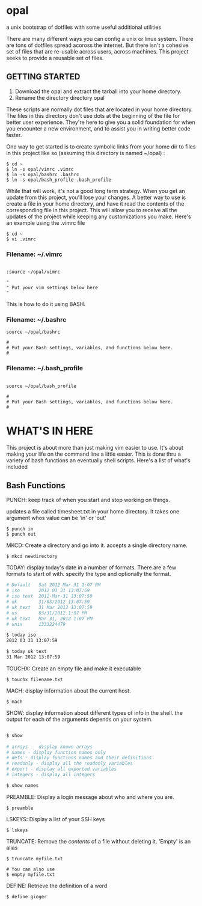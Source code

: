 # opal

a unix bootstrap of dotfiles with some useful additional utilities

There are many different ways you can config a unix or linux system. There are 
tons of dotfiles spread acoross the internet. But there isn't a cohesive set of 
files that are re-usable across users, across machines. This project seeks to 
provide a reusable set of files. 


## GETTING STARTED

1. Download the opal and extract the tarball into your home directory.
2. Rename the directory directory opal

These scripts are normally dot files that are located in your home directory.
The files in this directory don't use dots at the beginning of the file
for better user experience. They're here to give you a solid 
foundation for when you encounter a new environment, and to assist you in 
writing better code faster. 

One way to get started is to create symbolic links from your home dir to files 
in this project like so (assuming this directory is named ~/opal) :

	$ cd ~
	$ ln -s opal/vimrc .vimrc 
	$ ln -s opal/bashrc .bashrc
	$ ln -s opal/bash_profile .bash_profile

While that will work, it's not a good long term strategy. When you get an 
update from this project, you'll lose your changes. A better way to use is 
create a file in your home directory, and have it read the contents of the 
corresponding file in this project. This will allow you to receive all the 
updates of the project while keeping any customizations you make. Here's an 
example using the .vimrc file

	$ cd ~
	$ vi .vimrc

### Filename: ~/.vimrc 
```vim

:source ~/opal/vimrc

"
" Put your vim settings below here
"

```


This is how to do it using BASH.

### Filename: ~/.bashrc
```vim
source ~/opal/bashrc

#
# Put your Bash settings, variables, and functions below here.
#

```

### Filename: ~/.bash_profile
```vim

source ~/opal/bash_profile

#
# Put your Bash settings, variables, and functions below here.
#

```

# WHAT'S IN HERE

This project is about more than just making vim easier to use. It's about 
making your life on the command line a little easier. This is done thru a 
variety of bash functions an eventually shell scripts. Here's a list of what's 
included


## Bash Functions

PUNCH: keep track of when you start and stop working on things.

updates a file called timesheet.txt in your home directory. It takes one 
argument whos value can be 'in' or 'out'

	$ punch in
	$ punch out


MKCD: Create a directory and go into it. accepts a single directory name. 

	$ mkcd newdirectory

TODAY: display today's date in a number of formats. There are a few formats 
to start of with. specify the type and optionally the format.  

```bash
# Default   Sat 2012 Mar 31 1:07 PM
# iso       2012 03 31 13:07:59
# iso text  2012-Mar-31 13:07:59
# uk        31/03/2012 13:07:59
# uk text   31 Mar 2012 13:07:59
# us        03/31/2012 1:07 PM
# uk text   Mar 31, 2012 1:07 PM
# unix      1333224479

$ today iso
2012 03 31 13:07:59

$ today uk text
31 Mar 2012 13:07:59
```

TOUCHX: Create an empty file and make it executable 

	$ touchx filename.txt

MACH: display information about the current host.

	$ mach

SHOW: display information about different types of info in the shell. the 
output for each of the arguments depends on your system. 

```bash

$ show
	
# arrays -  display known arrays 
# names - display function names only
# defs - display functions names and their definitions
# readonly - display all the readonly variables
# export - display all exported variables
# integers - display all integers

$ show names
```

PREAMBLE: Display a login message about who and where you are.

	$ preamble

LSKEYS: Display a list of your SSH keys

	$ lskeys

TRUNCATE: Remove the *contents* of a file without deleting it. 
'Empty' is an alias

	$ truncate myfile.txt

	# You can also use
	$ empty myfile.txt

DEFINE: Retrieve the definition of a word

	$ define ginger

